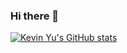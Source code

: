 ### Hi there 👋

<!--
**kevinlyu1/kevinlyu1** is a ✨ _special_ ✨ repository because its `README.md` (this file) appears on your GitHub profile.

Here are some ideas to get you started:

- 🔭 I’m currently working on ...
- 🌱 I’m currently learning ...
- 👯 I’m looking to collaborate on ...
- 🤔 I’m looking for help with ...
- 💬 Ask me about ...
- 📫 How to reach me: ...
- 😄 Pronouns: ...
- ⚡ Fun fact: ...
-->


[![Kevin Yu's GitHub stats](https://github-readme-stats.vercel.app/api?username=kevinlyu1)](https://github.com/anuraghazra/github-readme-stats)
